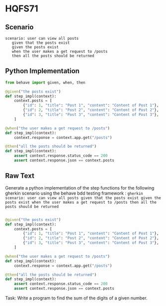 # HQFS71
## Scenario
```gherkin
scenario: user can view all posts 
   given that the posts exist 
   given the posts exist 
   when the user makes a get request to /posts 
   then all the posts should be returned
```


## Python Implementation
```python
from behave import given, when, then

@given("the posts exist")
def step_impl(context):
    context.posts = [
        {"id": 1, "title": "Post 1", "content": "Content of Post 1"},
        {"id": 2, "title": "Post 2", "content": "Content of Post 2"},
        {"id": 3, "title": "Post 3", "content": "Content of Post 3"},
    ]

@when("the user makes a get request to /posts")
def step_impl(context):
    context.response = context.app.get("/posts")

@then("all the posts should be returned")
def step_impl(context):
    assert context.response.status_code == 200
    assert context.response.json == context.posts
```


## Raw Text
Generate a python implementation of the step functions for the following gherkin scenario using the behave bdd testing framework : ```gherkin scenario: user can view all posts given that the posts exist given the posts exist when the user makes a get request to /posts then all the posts should be returned ```



```python from behave import given, when, then

@given("the posts exist")
def step_impl(context):
    context.posts = [
        {"id": 1, "title": "Post 1", "content": "Content of Post 1"},
        {"id": 2, "title": "Post 2", "content": "Content of Post 2"},
        {"id": 3, "title": "Post 3", "content": "Content of Post 3"},
    ]

@when("the user makes a get request to /posts")
def step_impl(context):
    context.response = context.app.get("/posts")

@then("all the posts should be returned")
def step_impl(context):
    assert context.response.status_code == 200
    assert context.response.json == context.posts
```

Task: Write a program to find the sum of the digits of a given number.
